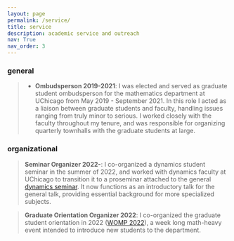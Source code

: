 ```yaml
---
layout: page
permalink: /service/
title: service
description: academic service and outreach
nav: True
nav_order: 3
---
```


### general
> - **Ombudsperson 2019-2021**: I was elected and served as graduate student ombudsperson for the mathematics department at UChicago from May 2019 - September 2021. In this role I acted as a liaison between graduate students and faculty, handling issues ranging from truly minor to serious. I worked closely with the faculty throughout my tenure, and was responsible for organizing quarterly townhalls with the graduate students at large. 


### organizational
> **Seminar Organizer 2022-**: I co-organized a dynamics student seminar in the summer of 2022, and worked with dynamics faculty at UChicago to transition it to a proseminar attached to the general [dynamics seminar](http://math.uchicago.edu/~dynamics/). It now functions as an introductory talk for the general talk, providing essential background for more specialized subjects. 

> **Graduate Orientation Organizer 2022**: I co-organized the graduate student orientation in 2022 ([WOMP 2022](http://math.uchicago.edu/~womp/2022/)), a week long math-heavy event intended to introduce new students to the department. 

